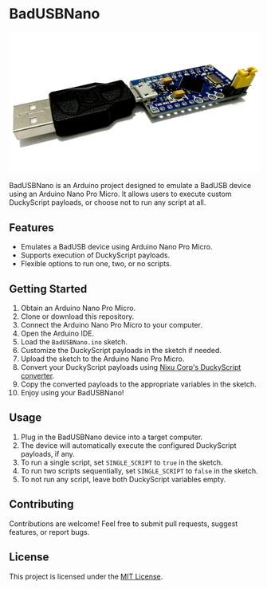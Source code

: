 # BadUSBNano

![BadUSBNano](https://github.com/Ahmeds360/BadUSBNano/blob/main/nano.jpeg?raw=true)

BadUSBNano is an Arduino project designed to emulate a BadUSB device using an Arduino Nano Pro Micro. It allows users to execute custom DuckyScript payloads, or choose not to run any script at all.

## Features

- Emulates a BadUSB device using Arduino Nano Pro Micro.
- Supports execution of DuckyScript payloads.
- Flexible options to run one, two, or no scripts.

## Getting Started

1. Obtain an Arduino Nano Pro Micro.
2. Clone or download this repository.
3. Connect the Arduino Nano Pro Micro to your computer.
4. Open the Arduino IDE.
5. Load the `BadUSBNano.ino` sketch.
6. Customize the DuckyScript payloads in the sketch if needed.
7. Upload the sketch to the Arduino Nano Pro Micro.
8. Convert your DuckyScript payloads using [Nixu Corp's DuckyScript converter](https://nixu-corp.github.io/).
9. Copy the converted payloads to the appropriate variables in the sketch.
10. Enjoy using your BadUSBNano!

## Usage

1. Plug in the BadUSBNano device into a target computer.
2. The device will automatically execute the configured DuckyScript payloads, if any.
3. To run a single script, set `SINGLE_SCRIPT` to `true` in the sketch.
4. To run two scripts sequentially, set `SINGLE_SCRIPT` to `false` in the sketch.
5. To not run any script, leave both DuckyScript variables empty.

## Contributing

Contributions are welcome! Feel free to submit pull requests, suggest features, or report bugs.

## License

This project is licensed under the [MIT License](LICENSE).